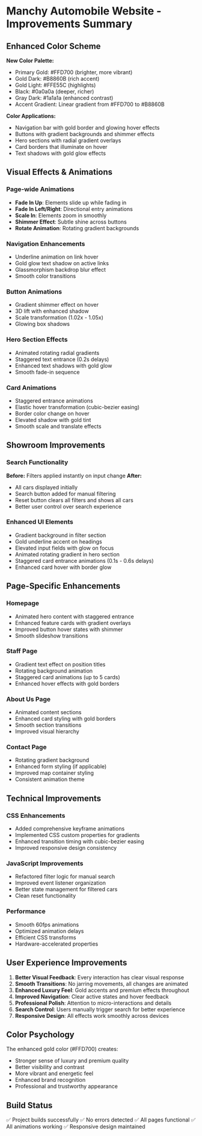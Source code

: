 # Manchy Automobile Website - Improvements Summary

## Enhanced Color Scheme

**New Color Palette:**
- Primary Gold: #FFD700 (brighter, more vibrant)
- Gold Dark: #B8860B (rich accent)
- Gold Light: #FFE55C (highlights)
- Black: #0a0a0a (deeper, richer)
- Gray Dark: #1a1a1a (enhanced contrast)
- Accent Gradient: Linear gradient from #FFD700 to #B8860B

**Color Applications:**
- Navigation bar with gold border and glowing hover effects
- Buttons with gradient backgrounds and shimmer effects
- Hero sections with radial gradient overlays
- Card borders that illuminate on hover
- Text shadows with gold glow effects

## Visual Effects & Animations

### Page-wide Animations
- **Fade In Up**: Elements slide up while fading in
- **Fade In Left/Right**: Directional entry animations
- **Scale In**: Elements zoom in smoothly
- **Shimmer Effect**: Subtle shine across buttons
- **Rotate Animation**: Rotating gradient backgrounds

### Navigation Enhancements
- Underline animation on link hover
- Gold glow text shadow on active links
- Glassmorphism backdrop blur effect
- Smooth color transitions

### Button Animations
- Gradient shimmer effect on hover
- 3D lift with enhanced shadow
- Scale transformation (1.02x - 1.05x)
- Glowing box shadows

### Hero Section Effects
- Animated rotating radial gradients
- Staggered text entrance (0.2s delays)
- Enhanced text shadows with gold glow
- Smooth fade-in sequence

### Card Animations
- Staggered entrance animations
- Elastic hover transformation (cubic-bezier easing)
- Border color change on hover
- Elevated shadow with gold tint
- Smooth scale and translate effects

## Showroom Improvements

### Search Functionality
**Before:** Filters applied instantly on input change
**After:**
- All cars displayed initially
- Search button added for manual filtering
- Reset button clears all filters and shows all cars
- Better user control over search experience

### Enhanced UI Elements
- Gradient background in filter section
- Gold underline accent on headings
- Elevated input fields with glow on focus
- Animated rotating gradient in hero section
- Staggered card entrance animations (0.1s - 0.6s delays)
- Enhanced card hover with border glow

## Page-Specific Enhancements

### Homepage
- Animated hero content with staggered entrance
- Enhanced feature cards with gradient overlays
- Improved button hover states with shimmer
- Smooth slideshow transitions

### Staff Page
- Gradient text effect on position titles
- Rotating background animation
- Staggered card animations (up to 5 cards)
- Enhanced hover effects with gold borders

### About Us Page
- Animated content sections
- Enhanced card styling with gold borders
- Smooth section transitions
- Improved visual hierarchy

### Contact Page
- Rotating gradient background
- Enhanced form styling (if applicable)
- Improved map container styling
- Consistent animation theme

## Technical Improvements

### CSS Enhancements
- Added comprehensive keyframe animations
- Implemented CSS custom properties for gradients
- Enhanced transition timing with cubic-bezier easing
- Improved responsive design consistency

### JavaScript Improvements
- Refactored filter logic for manual search
- Improved event listener organization
- Better state management for filtered cars
- Clean reset functionality

### Performance
- Smooth 60fps animations
- Optimized animation delays
- Efficient CSS transforms
- Hardware-accelerated properties

## User Experience Improvements

1. **Better Visual Feedback**: Every interaction has clear visual response
2. **Smooth Transitions**: No jarring movements, all changes are animated
3. **Enhanced Luxury Feel**: Gold accents and premium effects throughout
4. **Improved Navigation**: Clear active states and hover feedback
5. **Professional Polish**: Attention to micro-interactions and details
6. **Search Control**: Users manually trigger search for better experience
7. **Responsive Design**: All effects work smoothly across devices

## Color Psychology

The enhanced gold color (#FFD700) creates:
- Stronger sense of luxury and premium quality
- Better visibility and contrast
- More vibrant and energetic feel
- Enhanced brand recognition
- Professional and trustworthy appearance

## Build Status

✅ Project builds successfully
✅ No errors detected
✅ All pages functional
✅ All animations working
✅ Responsive design maintained
